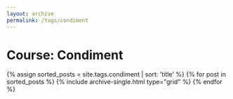 ```yaml
---
layout: archive
permalink: /tags/condiment
---
```


# Course: Condiment

<div class="tiles">
{% assign sorted_posts = site.tags.condiment | sort: 'title' %}
{% for post in sorted_posts %}
  {% include archive-single.html type="grid" %}
{% endfor %}
</div><!-- /.tiles -->
